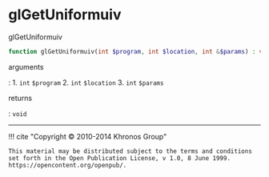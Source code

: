 # glGetUniformuiv
glGetUniformuiv

```php
function glGetUniformuiv(int $program, int $location, int &$params) : void
```

arguments

:    1. `int` `$program` 
    2. `int` `$location` 
    3. `int` `$params` 

returns

:    `void` 

---
     

!!! cite "Copyright © 2010-2014 Khronos Group"

    This material may be distributed subject to the terms and conditions set forth in the Open Publication License, v 1.0, 8 June 1999. https://opencontent.org/openpub/.